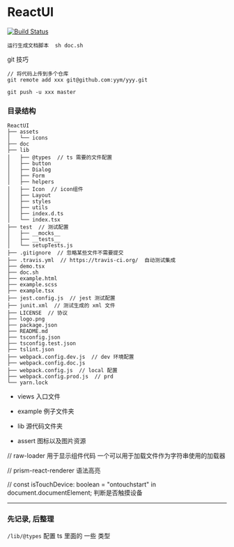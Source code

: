 # ReactUI

[![Build Status](https://travis-ci.org/yym-yumeng123/ReactUI.svg?branch=master)](https://travis-ci.org/yym-yumeng123/ReactUI)

```
运行生成文档脚本  sh doc.sh
```


git 技巧
```
// 将代码上传到多个仓库
git remote add xxx git@github.com:yym/yyy.git

git push -u xxx master
```

### 目录结构
```
ReactUI
├── assets
│   └── icons
├── doc
├── lib
│   ├── @types  // ts 需要的文件配置
│   ├── button
│   ├── Dialog
│   ├── Form
│   ├── helpers
│   ├── Icon  // icon组件
│   ├── Layout
│   ├── styles
│   ├── utils
│   ├── index.d.ts
│   └── index.tsx
├── test  // 测试配置
│   ├── __mocks__
│   ├── __tests__
│   └── setupTests.js
├── .gitignore  // 忽略某些文件不需要提交
├── .travis.yml  // https://travis-ci.org/  自动测试集成
├── demo.tsx
├── doc.sh
├── example.html
├── example.scss
├── example.tsx
├── jest.config.js  // jest 测试配置
├── junit.xml  // 测试生成的 xml 文件
├── LICENSE  // 协议
├── logo.png
├── package.json
├── README.md
├── tsconfig.json
├── tsconfig.test.json
├── tslint.json
├── webpack.config.dev.js  // dev 环境配置
├── webpack.config.doc.js
├── webpack.config.js  // local 配置
├── webpack.config.prod.js  // prd
└── yarn.lock
```

- views 入口文件

- example 例子文件夹
- lib 源代码文件夹
- assert 图标以及图片资源

// raw-loader 用于显示组件代码
一个可以用于加载文件作为字符串使用的加载器

// prism-react-renderer
语法高亮


// const isTouchDevice: boolean = "ontouchstart" in document.documentElement; 判断是否触摸设备


--- 

### 先记录, 后整理

`/lib/@types` 配置 ts 里面的 一些 类型
